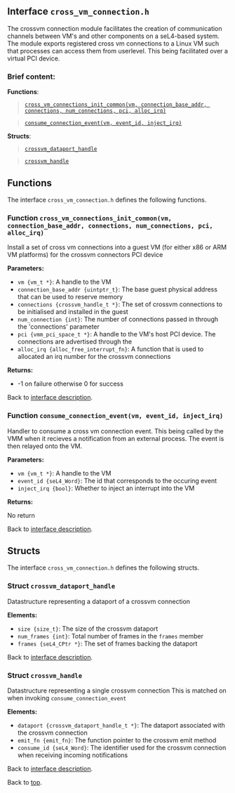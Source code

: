 <!--
     Copyright 2020, Data61
     Commonwealth Scientific and Industrial Research Organisation (CSIRO)
     ABN 41 687 119 230.

     This software may be distributed and modified according to the terms of
     the BSD 2-Clause license. Note that NO WARRANTY is provided.
     See "LICENSE_BSD2.txt" for details.

     @TAG(DATA61_BSD)
-->

## Interface `cross_vm_connection.h`

The crossvm connection module facilitates the creation of communication channels between VM's and other
components on a seL4-based system. The module exports registered cross vm connections to a Linux VM such that
processes can access them from userlevel. This being facilitated over a virtual PCI device.

### Brief content:

**Functions**:

> [`cross_vm_connections_init_common(vm, connection_base_addr, connections, num_connections, pci, alloc_irq)`](#function-cross_vm_connections_init_commonvm-connection_base_addr-connections-num_connections-pci-alloc_irq)

> [`consume_connection_event(vm, event_id, inject_irq)`](#function-consume_connection_eventvm-event_id-inject_irq)



**Structs**:

> [`crossvm_dataport_handle`](#struct-crossvm_dataport_handle)

> [`crossvm_handle`](#struct-crossvm_handle)


## Functions

The interface `cross_vm_connection.h` defines the following functions.

### Function `cross_vm_connections_init_common(vm, connection_base_addr, connections, num_connections, pci, alloc_irq)`

Install a set of cross vm connections into a guest VM (for either x86 or ARM VM platforms)
for the crossvm connectors
PCI device

**Parameters:**

- `vm {vm_t *}`: A handle to the VM
- `connection_base_addr {uintptr_t}`: The base guest physical address that can be used to reserve memory
- `connections {crossvm_handle_t *}`: The set of crossvm connections to be initialised and installed in the guest
- `num_connection {int}`: The number of connections passed in through the 'connections' parameter
- `pci {vmm_pci_space_t *}`: A handle to the VM's host PCI device. The connections are advertised through the
- `alloc_irq {alloc_free_interrupt_fn}`: A function that is used to allocated an irq number for the crossvm connections

**Returns:**

- -1 on failure otherwise 0 for success

Back to [interface description](#module-cross_vm_connectionh).

### Function `consume_connection_event(vm, event_id, inject_irq)`

Handler to consume a cross vm connection event. This being called by the VMM when it recieves a notification from an
external process. The event is then relayed onto the VM.

**Parameters:**

- `vm {vm_t *}`: A handle to the VM
- `event_id {seL4_Word}`: The id that corresponds to the occuring event
- `inject_irq {bool}`: Whether to inject an interrupt into the VM

**Returns:**

No return

Back to [interface description](#module-cross_vm_connectionh).


## Structs

The interface `cross_vm_connection.h` defines the following structs.

### Struct `crossvm_dataport_handle`

Datastructure representing a dataport of a crossvm connection

**Elements:**

- `size {size_t}`: The size of the crossvm dataport
- `num_frames {int}`: Total number of frames in the `frames` member
- `frames {seL4_CPtr *}`: The set of frames backing the dataport

Back to [interface description](#module-cross_vm_connectionh).

### Struct `crossvm_handle`

Datastructure representing a single crossvm connection
This is matched on when invoking `consume_connection_event`

**Elements:**

- `dataport {crossvm_dataport_handle_t *}`: The dataport associated with the crossvm connection
- `emit_fn {emit_fn}`: The function pointer to the crossvm emit method
- `consume_id {seL4_Word}`: The identifier used for the crossvm connection when receiving incoming notifications

Back to [interface description](#module-cross_vm_connectionh).


Back to [top](#).


